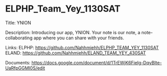 # ELPHP_Team_Yey_1130SAT

Title: YNION

Description:
Introducing our app, YNION. Your note is our note, a note-collaborating app where you can share with your friends.

Links:
ELPHP: https://github.com/Nahhmiehh/ELPHP_TEAM_YEY_1130SAT
ELAND: https://github.com/Nahhmiehh/ELAND_TEAM_YEY_430SAT

Documents: https://docs.google.com/document/d/1TrEWjK6FieIg-DqyBIte-UaRfpGGMI0S/edit
